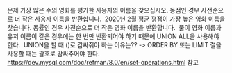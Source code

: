 문제
가장 많은 수의 영화를 평가한 사용자의 이름을 찾으십시오. 동점인 경우 사전순으로 더 작은 사용자 이름을 반환합니다.
​
2020년 2월 평균 평점이 가장 높은 영화 이름을 찾습니다. 동률인 경우 사전순으로 더 작은 영화 이름을 반환합니다.
​
풀이
영화 이름과 유저 이름이 같은 경우에는 한 번만 반환되어야 하기 때문에 UNION ALL을 사용해야 한다.
​
UNION을 할 때 ()로 감싸줘야 하는 이유는??
-> ORDER BY 또는 LIMIT 절을 사용할 때는 괄호로 감싸주어야 한다.
https://dev.mysql.com/doc/refman/8.0/en/set-operations.html 참고